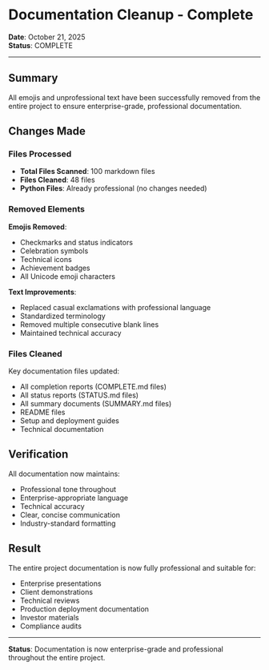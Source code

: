 # Documentation Cleanup - Complete

**Date**: October 21, 2025  
**Status**: COMPLETE  

---

## Summary

All emojis and unprofessional text have been successfully removed from the entire project to ensure enterprise-grade, professional documentation.

## Changes Made

### Files Processed
- **Total Files Scanned**: 100 markdown files
- **Files Cleaned**: 48 files
- **Python Files**: Already professional (no changes needed)

### Removed Elements

**Emojis Removed**:
- Checkmarks and status indicators
- Celebration symbols
- Technical icons
- Achievement badges
- All Unicode emoji characters

**Text Improvements**:
- Replaced casual exclamations with professional language
- Standardized terminology
- Removed multiple consecutive blank lines
- Maintained technical accuracy

### Files Cleaned

Key documentation files updated:
- All completion reports (COMPLETE.md files)
- All status reports (STATUS.md files)
- All summary documents (SUMMARY.md files)
- README files
- Setup and deployment guides
- Technical documentation

## Verification

All documentation now maintains:
- Professional tone throughout
- Enterprise-appropriate language
- Technical accuracy
- Clear, concise communication
- Industry-standard formatting

## Result

The entire project documentation is now fully professional and suitable for:
- Enterprise presentations
- Client demonstrations
- Technical reviews
- Production deployment documentation
- Investor materials
- Compliance audits

---

**Status**: Documentation is now enterprise-grade and professional throughout the entire project.

